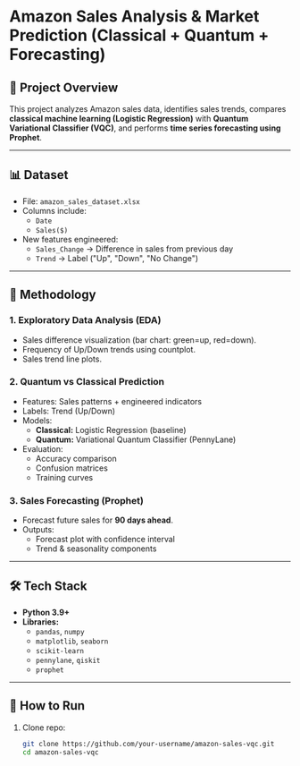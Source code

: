 # Amazon Sales Analysis & Market Prediction (Classical + Quantum + Forecasting)

## 📌 Project Overview
This project analyzes Amazon sales data, identifies sales trends, compares **classical machine learning (Logistic Regression)** with **Quantum Variational Classifier (VQC)**, and performs **time series forecasting using Prophet**.

---

## 📊 Dataset
- File: `amazon_sales_dataset.xlsx`
- Columns include:
  - `Date`
  - `Sales($)`
- New features engineered:
  - `Sales_Change` → Difference in sales from previous day
  - `Trend` → Label ("Up", "Down", "No Change")

---

## 🔧 Methodology

### 1. Exploratory Data Analysis (EDA)
- Sales difference visualization (bar chart: green=up, red=down).  
- Frequency of Up/Down trends using countplot.  
- Sales trend line plots.  

### 2. Quantum vs Classical Prediction
- Features: Sales patterns + engineered indicators  
- Labels: Trend (Up/Down)  
- Models:
  - **Classical:** Logistic Regression (baseline)  
  - **Quantum:** Variational Quantum Classifier (PennyLane)  
- Evaluation:
  - Accuracy comparison  
  - Confusion matrices  
  - Training curves  

### 3. Sales Forecasting (Prophet)
- Forecast future sales for **90 days ahead**.  
- Outputs:
  - Forecast plot with confidence interval  
  - Trend & seasonality components  

---

## 🛠️ Tech Stack
- **Python 3.9+**
- **Libraries:**
  - `pandas`, `numpy`
  - `matplotlib`, `seaborn`
  - `scikit-learn`
  - `pennylane`, `qiskit`
  - `prophet`

---

## 🚀 How to Run

1. Clone repo:
   ```bash
   git clone https://github.com/your-username/amazon-sales-vqc.git
   cd amazon-sales-vqc
